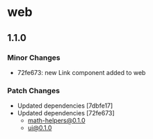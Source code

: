 # web

## 1.1.0

### Minor Changes

- 72fe673: new Link component added to web

### Patch Changes

- Updated dependencies [7dbfe17]
- Updated dependencies [72fe673]
  - math-helpers@0.1.0
  - ui@0.1.0
